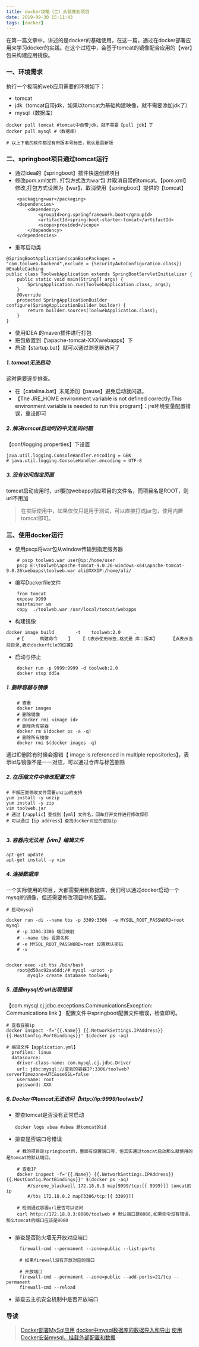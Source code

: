 ```yaml
---
title: docker攻略（二）从镜像到项目
date: 2019-09-30 15:11:43
tags: [docker]
---
```


在第一篇文章中，讲述的是docker的基础使用。在这一篇，通过在docker部署应用来学习docker的实践。在这个过程中，会基于tomcat的镜像配合应用的【war】包来构建应用镜像。


### 一、环境需求
执行一个极简的web应用需要的环境如下：
+	tomcat
+	jdk（tomcat自带jdk，如果以tomcat为基础构建映像，就不需要添加jdk了）
+	mysql（数据库）

```
docker pull tomcat #tomcat中自带jdk，就不需要【pull jdk】了
docker pull mysql #（数据库）

# 以上下载的软件都没有带版本号标签，默认是最新版
```

### 二、springboot项目通过tomcat运行
+	通过idea的【springboot】插件快速创建项目
+	修改pom.xml文件.  打包方式改为war包  并取消自带的tomcat。【pom.xml】修改,打包方式设置为【war】，取消使用【springboot】提供的【tomcat】
```
	<packaging>war</packaging>
	<dependencies>
		<dependency>
			<groupId>org.springframework.boot</groupId>
			<artifactId>spring-boot-starter-tomcat</artifactId>
			<scope>provided</scope>
		</dependency>
	</dependencies>

```
+	重写启动类
```
@SpringBootApplication(scanBasePackages = "com.toolweb.backend",exclude = {SecurityAutoConfiguration.class})
@EnableCaching
public class ToolwebApplication extends SpringBootServletInitializer {
	public static void main(String[] args) {
		SpringApplication.run(ToolwebApplication.class, args);
	}
	@Override
	protected SpringApplicationBuilder configure(SpringApplicationBuilder builder) {
		return builder.sources(ToolwebApplication.class);
	}
}
```
+	使用IDEA 的maven插件进行打包
+	把包放置到【\apache-tomcat-XXX\webapps】下
+	启动【startup.bat】就可以通过浏览器访问了



##### 1. tomcat无法启动
这时需要逐步排查。
+	在【catalina.bat】末尾添加【pause】避免启动就闪退。
+	【The JRE_HOME environment variable is not defined correctly.This environment variable is needed to run this program】：jre环境变量配置错误，重设即可



##### 2. 解决tomcat启动时的中文乱码问题

【conf/logging.properties】下设置
```
java.util.logging.ConsoleHandler.encoding = GBK
# java.util.logging.ConsoleHandler.encoding = UTF-8
```

##### 3. 没有访问指定页面
tomcat启动应用时，url要加webapp对应项目的文件名，而项目名是ROOT，则url不用加

> 在实际使用中，如果仅仅只是用于测试，可以直接打成jar包，使用内置tomcat即可。



### 三、使用docker运行
+	使用pscp将war包从window传输到指定服务器
```
	# pscp toolweb.war user@ip:/home/user
	pscp E:\toolweb\apache-tomcat-9.0.26-windows-x64\apache-tomcat-9.0.26\webapps\toolweb.war ali@XXXIP:/home/ali/
```
+	编写Dockerfile文件
```
	from tomcat
	expose 9999
	maintainer ws
	copy  ./toolweb.war /usr/local/tomcat/webapps
```
+	构建镜像
```
docker image build 		  -t 	toolweb:2.0 	.
	#【		构建命令	】   【-t表示使用标签,格式是 库：版本】		【点表示当前目录,表示dockerfile的位置】

```
	
+	启动与停止
```
	docker run -p 9999:9999 -d toolweb:2.0
	docker stop dd5a
```


##### 1. 删除容器与镜像

```
	# 查看
	docker images
	# 删除镜像
	# docker rmi <image id>
	# 删除所有容器
	docker rm $(docker ps -a -q)
	# 删除所有镜像
	docker rmi $(docker images -q)
```

通过ID删除有时候会报错【 image is referenced in multiple repositories】，表示id与镜像不是一一对应，可以通过仓库与标签删除

 
##### 2. 在压缩文件中修改配置文件

```
# 不解压而修改文件需要unzip的支持
yum install -y unzip 
yum install -y zip
vim toolweb.jar 
# 通过【/applic】查找到【yml】文件名，回车打开文件进行修改保存
# 可以通过【ip address】查找docker对应的虚拟ip


```

##### 3. 容器内无法用【vim】编辑文件

```
apt-get update
apt-get install -y vim
```

##### 4. 连接数据库

一个实际使用的项目，大都需要用到数据库，我们可以通过docker启动一个mysql的镜像，但还需要修改项目中的配置。

```
# 启动mysql

docker run -di --name tbs -p 3309:3306  -e MYSQL_ROOT_PASSWORD=root mysql
	# -p 3306:3306 端口映射
	# --name tbs 设置名称
	# -e MYSQL_ROOT_PASSWORD=root 设置默认密码
	# -v


docker exec -it tbs /bin/bash
	root@d50ac92aa6dd:/# mysql -uroot -p
		mysql> create database toolweb;

```

##### 5. 连接mysql的 url出现错误

【com.mysql.cj.jdbc.exceptions.CommunicationsException: Communications link 】
	配置文件中springboot配置文件错误，检查即可。
```
# 查看容器ip
docker inspect -f='{{.Name}} {{.NetworkSettings.IPAddress}} {{.HostConfig.PortBindings}}' $(docker ps -aq)

# 编辑文件【application.yml】
  profiles: linux
  datasource:
    driver-class-name: com.mysql.cj.jdbc.Driver
    url: jdbc:mysql://查到的容器IP:3306/toolweb?serverTimezone=UTC&useSSL=false
    username: root
    password: XXX
```

##### 6. Docker中tomcat无法访问【http://ip:9999/toolweb/】

+	排查tomcat是否没有正常启动
	```
	docker logs abea #abea 是tomcat的id
	```
	
+	排查是否端口号错误
```
	# 我的项目是springboot的，里面有设置端口号，但其实通过tomcat启动那么就使用的是tomcat的默认端口。
	
	# 查看IP
	docker inspect -f='{{.Name}} {{.NetworkSettings.IPAddress}} {{.HostConfig.PortBindings}}' $(docker ps -aq)
		#/serene_blackwell 172.18.0.3 map[9999/tcp:[{ 9999}]] tomcat的ip
		#/tbs 172.18.0.2 map[3306/tcp:[{ 3309}]]
		
	# 检测通过容器url是否可以访问
	curl http://172.18.0.3:8080/toolweb # 默认端口是8080,如果命令没有错误，那么tomcat的端口应该是8080
	
```

+	排查是否防火墙无开放对应端口
```
	 firewall-cmd --permanent --zone=public --list-ports 
	 
	 # 如果firewall没有开放对应的端口
	 
	 # 开放端口
	 firewall-cmd --permanent --zone=public --add-ports=21/tcp --permanent
	 firewall-cmd --reload
```

+	排查云主机安全机制中是否开放端口


### 导读
> [Docker部署MySql应用](https://www.cnblogs.com/yui66/p/9728732.html)
[docker中mysql数据库的数据导入和导出](https://www.cnblogs.com/gyadmin/p/7814737.html)
[使用Docker安装mysql，挂载外部配置和数据](https://www.cnblogs.com/linjiqin/p/11465804.html)

